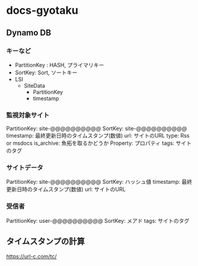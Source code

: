 # docs-gyotaku


## Dynamo DB

### キーなど

- PartitionKey : HASH, プライマリキー
- SortKey: Sort, ソートキー
- LSI
  - SiteData
    - PartitionKey
    - timestamp

### 監視対象サイト

PartitionKey: site-@@@@@@@@@@
SortKey: site-@@@@@@@@@@
timestamp: 最終更新日時のタイムスタンプ(数値)
url: サイトのURL
type: Rss or msdocs
is_archive: 魚拓を取るかどうか
Property: プロパティ
tags: サイトのタグ

### サイトデータ

PartitionKey: site-@@@@@@@@@@
SortKey: ハッシュ値
timestamp: 最終更新日時のタイムスタンプ(数値)
url: サイトのURL

### 受信者

PartitionKey: user-@@@@@@@@@@
SortKey: メアド
tags: サイトのタグ

## タイムスタンプの計算

https://url-c.com/tc/

